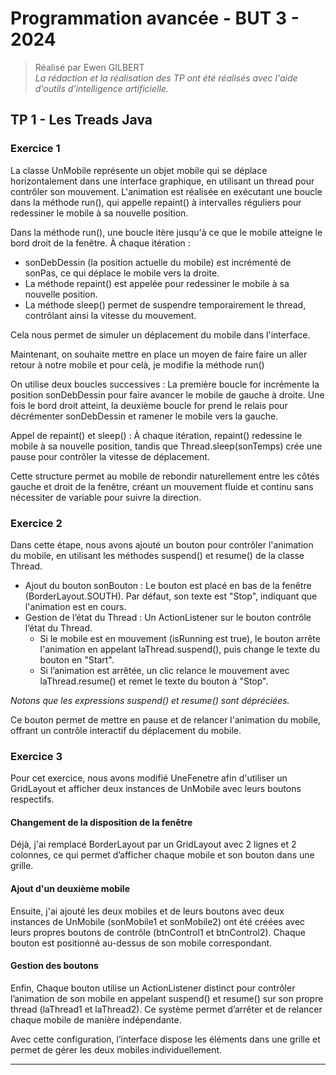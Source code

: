 # Programmation avancée - BUT 3 - 2024
> Réalisé par Ewen GILBERT  
> *La rédaction et la réalisation des TP ont été réalisés avec l'aide d'outils d'intelligence artificielle.*

## TP 1 - Les Treads Java

### Exercice 1
La classe UnMobile représente un objet mobile qui se déplace horizontalement dans une interface graphique, en utilisant un thread pour contrôler son mouvement. L'animation est réalisée en exécutant une boucle dans la méthode run(), qui appelle repaint() à intervalles réguliers pour redessiner le mobile à sa nouvelle position.

Dans la méthode run(), une boucle itère jusqu'à ce que le mobile atteigne le bord droit de la fenêtre. À chaque itération :

- sonDebDessin (la position actuelle du mobile) est incrémenté de sonPas, ce qui déplace le mobile vers la droite.
- La méthode repaint() est appelée pour redessiner le mobile à sa nouvelle position.
- La méthode sleep() permet de suspendre temporairement le thread, contrôlant ainsi la vitesse du mouvement.

Cela nous permet de simuler un déplacement du mobile dans l'interface.

Maintenant, on souhaite mettre en place un moyen de faire faire un aller retour à notre mobile et pour celà, je modifie la méthode run()

On utilise deux boucles successives : La première boucle for incrémente la position sonDebDessin pour faire avancer le mobile de gauche à droite. Une fois le bord droit atteint, la deuxième boucle for prend le relais pour décrémenter sonDebDessin et ramener le mobile vers la gauche.

Appel de repaint() et sleep() : À chaque itération, repaint() redessine le mobile à sa nouvelle position, tandis que Thread.sleep(sonTemps) crée une pause pour contrôler la vitesse de déplacement.

Cette structure permet au mobile de rebondir naturellement entre les côtés gauche et droit de la fenêtre, créant un mouvement fluide et continu sans nécessiter de variable pour suivre la direction.

### Exercice 2

Dans cette étape, nous avons ajouté un bouton pour contrôler l'animation du mobile, en utilisant les méthodes suspend() et resume() de la classe Thread.

- Ajout du bouton sonBouton : Le bouton est placé en bas de la fenêtre (BorderLayout.SOUTH). Par défaut, son texte est "Stop", indiquant que l'animation est en cours.
- Gestion de l’état du Thread : Un ActionListener sur le bouton contrôle l’état du Thread.
  - Si le mobile est en mouvement (isRunning est true), le bouton arrête l'animation en appelant laThread.suspend(), puis change le texte du bouton en "Start".
  - Si l’animation est arrêtée, un clic relance le mouvement avec laThread.resume() et remet le texte du bouton à "Stop".

*Notons que les expressions suspend() et resume() sont dépréciées.*

Ce bouton permet de mettre en pause et de relancer l'animation du mobile, offrant un contrôle interactif du déplacement du mobile.

### Exercice 3

Pour cet exercice, nous avons modifié UneFenetre afin d'utiliser un GridLayout et afficher deux instances de UnMobile avec leurs boutons respectifs.

#### Changement de la disposition de la fenêtre
Déjà, j'ai remplacé BorderLayout par un GridLayout avec 2 lignes et 2 colonnes, ce qui permet d’afficher chaque mobile et son bouton dans une grille. 

#### Ajout d'un deuxième mobile
Ensuite, j'ai ajouté les deux mobiles et de leurs boutons avec deux instances de UnMobile (sonMobile1 et sonMobile2) ont été créées avec leurs propres boutons de contrôle (btnControl1 et btnControl2). Chaque bouton est positionné au-dessus de son mobile correspondant.

#### Gestion des boutons
Enfin, Chaque bouton utilise un ActionListener distinct pour contrôler l’animation de son mobile en appelant suspend() et resume() sur son propre thread (laThread1 et laThread2). Ce système permet d’arrêter et de relancer chaque mobile de manière indépendante.

Avec cette configuration, l’interface dispose les éléments dans une grille et permet de gérer les deux mobiles individuellement.

---
